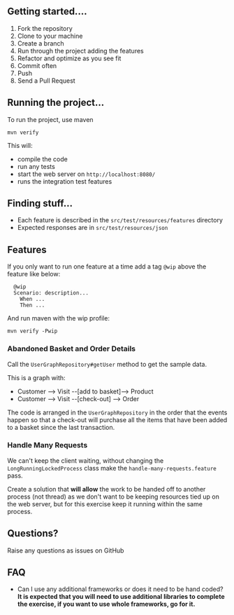 ## Getting started....

1. Fork the repository
1. Clone to your machine
1. Create a branch
1. Run through the project adding the features
1. Refactor and optimize as you see fit
1. Commit often
1. Push
1. Send a Pull Request


## Running the project...

To run the project, use maven

```
mvn verify
```

This will:
* compile the code
* run any tests
* start the web server on `http://localhost:8080/`
* runs the integration test features

## Finding stuff...

* Each feature is described in the `src/test/resources/features` directory
* Expected responses are in `src/test/resources/json`


## Features

If you only want to run one feature at a time add a tag `@wip` above the feature like below:
```
  @wip
  Scenario: description...
    When ...
    Then ...
```

And run maven with the wip profile:
```
mvn verify -Pwip
```

### Abandoned Basket and Order Details

Call the `UserGraphRepository#getUser` method to get the sample data.

This is a graph with:
* Customer --> Visit --[add to basket]--> Product
* Customer --> Visit --[check-out] --> Order

The code is arranged in the `UserGraphRepository` in the order that the events happen so that
a check-out will purchase all the items that have been added to a basket since the last transaction.


### Handle Many Requests

We can't keep the client waiting, without changing the `LongRunningLockedProcess` class
make the `handle-many-requests.feature` pass.

Create a solution that **will allow** the work to be handed off to another process (not thread)
as we don't want to be keeping resources tied up on the web server, but for this exercise keep it
running within the same process.

## Questions?

Raise any questions as issues on GitHub

## FAQ

* Can I use any additional frameworks or does it need to be hand coded? __It is expected that you will need to use
additional libraries to complete the exercise, if you want to use whole frameworks, go for it.__






